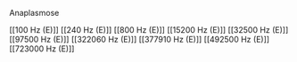 Anaplasmose

[[100 Hz (E)]]
[[240 Hz (E)]]
[[800 Hz (E)]]
[[15200 Hz (E)]]
[[32500 Hz (E)]]
[[97500 Hz (E)]]
[[322060 Hz (E)]]
[[377910 Hz (E)]]
[[492500 Hz (E)]]
[[723000 Hz (E)]]